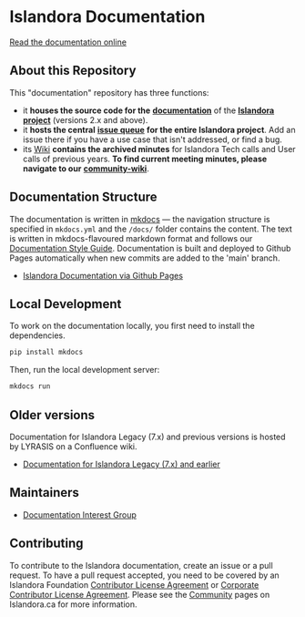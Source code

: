 # Islandora Documentation

[Read the documentation online](https://islandora.github.io/documentation/)

## About this Repository

This "documentation" repository has three functions:

- it **houses the source code for the** [**documentation**](https://islandora.github.io/documentation/) of the [**Islandora project**](https://islandora.ca/) (versions 2.x and above).
- it **hosts the central** [**issue queue**](https://github.com/Islandora/documentation/issues) **for the entire Islandora project**. Add an issue there if you have a use case that isn't addressed, or find a bug.
- its [Wiki](https://github.com/Islandora/documentation/wiki) **contains the archived minutes** for Islandora Tech calls and User calls of previous years. **To find current meeting minutes, please navigate to our** [**community-wiki**](https://github.com/Islandora/islandora-community/wiki).

## Documentation Structure

The documentation is written in [mkdocs](https://www.mkdocs.org/) — the navigation structure is specified in `mkdocs.yml` and the `/docs/` folder contains the content. The text is written in mkdocs-flavoured markdown format and follows our [Documentation Style Guide](https://islandora.github.io/documentation/contributing/docs_style_guide/). Documentation is built and deployed to Github Pages automatically when new commits are added to the 'main' branch.

* [Islandora Documentation via Github Pages](https://islandora.github.io/documentation/)

## Local Development

To work on the documentation locally, you first need to install the dependencies.

```bash
pip install mkdocs
```

Then, run the local development server:

```bash
mkdocs run
```

## Older versions

Documentation for Islandora Legacy (7.x) and previous versions is hosted by LYRASIS on a Confluence wiki.

* [Documentation for Islandora Legacy (7.x) and earlier](https://wiki.lyrasis.org/display/ISLANDORA/)

## Maintainers

* [Documentation Interest Group](https://github.com/islandora-interest-groups/Islandora-Documentation-Interest-Group)

## Contributing

To contribute to the Islandora documentation, create an issue or a pull request. To have a pull request accepted, you need to be covered by an Islandora Foundation [Contributor License Agreement](https://github.com/Islandora/islandora-community/wiki/Onboarding-Checklist#contributor-license-agreements) or [Corporate Contributor License Agreement](https://github.com/Islandora/islandora-community/wiki/Onboarding-Checklist#contributor-license-agreements). Please see the [Community](https://www.islandora.ca/community) pages on Islandora.ca for more information.
